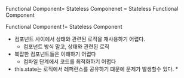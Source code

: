 <!-- rcc
 클래스 컴포넌트 생성
rrc
 클래스 컴포넌트와 react-redux 를 연결해서 생성
rccp
 클래스 컴포넌트와 prop type들을 클래스 뒤에 생성
rcjc
 import와 export없이 클래스컴포넌트 생성
rcfc
 클래스 컴포넌트와 모든 라이프사이클 매서드를 포함해서 생성
rwwd
 import없이 클래스 컴포넌트 생성
rsc
 함수형 컴포넌트를 생성
rsf
 화살표함수형에 props를 내려서 생성 -->

Functional Component= Stateless Componenet = Stateless Functional Component

Functional Component != Stateless Component

* 컴포넌트 사이에서 상태와 관련된 로직을 재사용하기 어렵다.
  * 컴포넌트 방식 말고, 상태와 관련된 로직
* 복잡한 컴포넌트들은 이해하기 어렵다
  * 컴파일 단계에서 코드를 최적화하기 어렵다
* this.state는 로직에서 레퍼런스를 공유하기 떄문에 문제가 발생할수 있다.
  * 